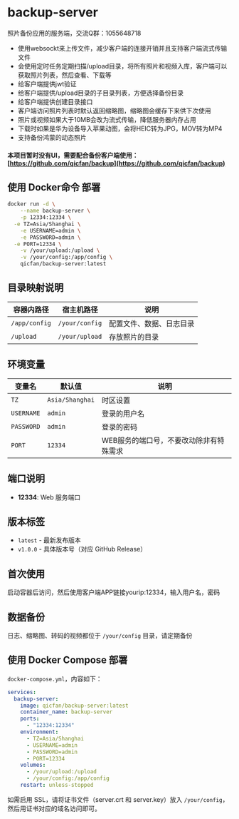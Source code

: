 # backup-server
照片备份应用的服务端，交流Q群：1055648718
- 使用websockt来上传文件，减少客户端的连接开销并且支持客户端流式传输文件
- 会使用定时任务定期扫描/upload目录，将所有照片和视频入库，客户端可以获取照片列表，然后查看、下载等
- 给客户端提供jwt验证
- 给客户端提供/upload目录的子目录列表，方便选择备份目录
- 给客户端提供创建目录接口
- 客户端访问照片列表时默认返回缩略图，缩略图会缓存下来供下次使用
- 照片或视频如果大于10MB会改为流式传输，降低服务器内存占用
- 下载时如果是华为设备导入苹果动图，会将HEIC转为JPG，MOV转为MP4
- 支持备份鸿蒙的动态照片

#### 本项目暂时没有UI，需要配合备份客户端使用：[https://github.com/qicfan/backup](https://github.com/qicfan/backup)

## 使用 Docker命令 部署

```bash
docker run -d \
	--name backup-server \
	-p 12334:12334 \
  -e TZ=Asia/Shanghai \
	-e USERNAME=admin \
	-e PASSWORD=admin \
  -e PORT=12334 \
	-v /your/upload:/upload \
	-v /your/config:/app/config \
	qicfan/backup-server:latest
```


## 目录映射说明

| 容器内路径    | 宿主机路径                           | 说明                     |
| ------------- | ------------------------------------ | ------------------------ |
| `/app/config` | `/your/config` | 配置文件、数据、日志目录   |
| `/upload`      | `/your/upload`                    | 存放照片的目录 |

## 环境变量

| 变量名 | 默认值          | 说明     |
| ------ | --------------- | -------- |
| `TZ`   | `Asia/Shanghai` | 时区设置 |
| `USERNAME`   | `admin` | 登录的用户名 |
| `PASSWORD`   | `admin` | 登录的密码 |
| `PORT`   | `12334` | WEB服务的端口号，不要改动除非有特殊需求 |

## 端口说明

- **12334**: Web 服务端口

## 版本标签

- `latest` - 最新发布版本
- `v1.0.0` - 具体版本号（对应 GitHub Release）

## 首次使用

启动容器后访问，然后使用客户端APP链接yourip:12334，输入用户名，密码

## 数据备份

日志、缩略图、转码的视频都位于 `/your/config` 目录，请定期备份


## 使用 Docker Compose 部署

`docker-compose.yml`，内容如下：

```yaml
services:
  backup-server:
    image: qicfan/backup-server:latest
    container_name: backup-server
    ports:
      - "12334:12334"
    environment:
      - TZ=Asia/Shanghai
      - USERNAME=admin
      - PASSWORD=admin
      - PORT=12334
    volumes:
      - /your/upload:/upload
      - /your/config:/app/config
    restart: unless-stopped
```

如需启用 SSL，请将证书文件（server.crt 和 server.key）放入 `/your/config`，然后用证书对应的域名访问即可。
